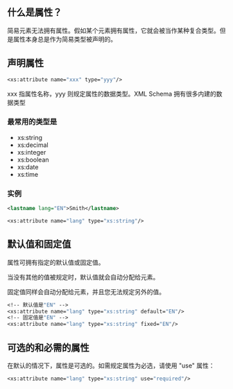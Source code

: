 ## 什么是属性？

简易元素无法拥有属性。假如某个元素拥有属性，它就会被当作某种复合类型。但是属性本身总是作为简易类型被声明的。

## 声明属性

```scheme
<xs:attribute name="xxx" type="yyy"/>
```

xxx 指属性名称，yyy 则规定属性的数据类型。XML Schema 拥有很多内建的数据类型

### 最常用的类型是

- xs:string
- xs:decimal
- xs:integer
- xs:boolean
- xs:date
- xs:time

### 实例

```xml
<lastname lang="EN">Smith</lastname>
```

```scheme
<xs:attribute name="lang" type="xs:string"/>
```

## 默认值和固定值

属性可拥有指定的默认值或固定值。

当没有其他的值被规定时，默认值就会自动分配给元素。

固定值同样会自动分配给元素，并且您无法规定另外的值。

```scheme
<!-- 默认值是"EN" -->
<xs:attribute name="lang" type="xs:string" default="EN"/>
<!-- 固定值是"EN" -->
<xs:attribute name="lang" type="xs:string" fixed="EN"/>
```

## 可选的和必需的属性

在默认的情况下，属性是可选的。如需规定属性为必选，请使用 "use" 属性：

```scheme
<xs:attribute name="lang" type="xs:string" use="required"/>
```

